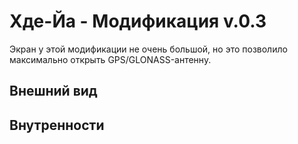 # Хде-Йа - Модификация v.0.3

Экран у этой модификации не очень большой, но это позволило максимально открыть GPS/GLONASS-антенну.


## Внешний вид


## Внутренности

